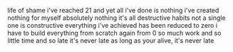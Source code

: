 life of shame
i've reached 21 and yet all i've done is nothing
i've created nothing for myself
absolutely nothing
it's all destructive habits
not a single one is constructive
everything i've achieved has been reduced to zero
i have to build everything from scratch again
from 0
so much work and so little time and so late
it's never late
as long as your alive, it's never late